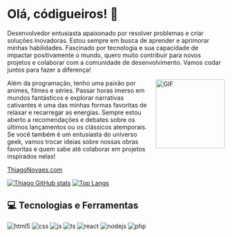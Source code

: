 # Olá, códigueiros! 👋

Desenvolvedor entusiasta apaixonado por resolver problemas e criar soluções inovadoras. Estou sempre em busca de aprender e aprimorar minhas habilidades. Fascinado por tecnologia e sua capacidade de impactar positivamente o mundo, quero muito contribuir para novos projetos e colaborar com a comunidade de desenvolvimento. Vamos codar juntos para fazer a diferença!

<img align="right" alt="GIF" height="160px" src="https://giphy.com/embed/bGgsc5mWoryfgKBx1u" />

Além da programação, tenho uma paixão por animes, filmes e séries. Passar horas imerso em mundos fantásticos e explorar narrativas cativantes é uma das minhas formas favoritas de relaxar e recarregar as energias. Sempre estou aberto a recomendações e debates sobre os últimos lançamentos ou os clássicos atemporais. Se você também é um entusiasta do universo geek, vamos trocar ideias sobre nossas obras favoritas e quem sabe até colaborar em projetos inspirados nelas!

[ThiagoNovaes.com](https://www.thiagonovaes.com/)

[![Thiago GitHub stats](https://github-readme-stats.vercel.app/api?username=magobr&show_icons=true&theme=tokyonight)](https://github.com/anuraghazra/github-readme-stats) [![Top Langs](https://github-readme-stats.vercel.app/api/top-langs/?username=magobr&layout=compact&show_icons=true&theme=tokyonight)](https://github.com/anuraghazra/github-readme-stats)


## 💻 Tecnologias e Ferramentas

<div style="display: inline_block">
  <img align="center" alt="html5" src="https://img.shields.io/badge/HTML5-E34F26?style=for-the-badge&logo=html5&logoColor=white" />
  <img align="center" alt="css" src="https://img.shields.io/badge/CSS3-1572B6?style=for-the-badge&logo=css3&logoColor=white" />
  <img align="center" alt="js" src="https://img.shields.io/badge/JavaScript-F7DF1E?style=for-the-badge&logo=javascript&logoColor=black" />
  <img align="center" alt="ts" src="https://img.shields.io/badge/TypeScript-007ACC?style=for-the-badge&logo=typescript&logoColor=white" />
  <img align="center" alt="react" src="https://img.shields.io/badge/React-20232A?style=for-the-badge&logo=react&logoColor=61DAFB" />
  <img align="center" alt="nodejs" src="https://img.shields.io/badge/Node.js-43853D?style=for-the-badge&logo=node.js&logoColor=white" />
  <img align="center" alt="php" src="https://img.shields.io/badge/PHP-483D8B?style=for-the-badge&logo=php&logoColor=white" />
</div><br/>
